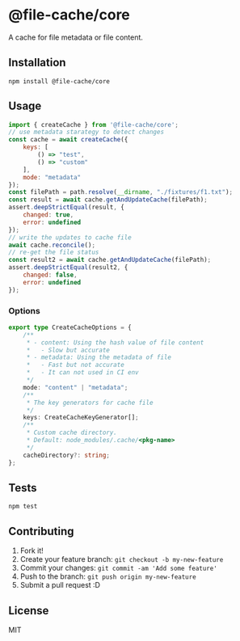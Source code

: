 # @file-cache/core

A cache for file metadata or file content.

## Installation

```
npm install @file-cache/core
```

## Usage

```js
import { createCache } from '@file-cache/core';
// use metadata starategy to detect changes
const cache = await createCache({
    keys: [
        () => "test",
        () => "custom"
    ],
    mode: "metadata"
});
const filePath = path.resolve(__dirname, "./fixtures/f1.txt");
const result = await cache.getAndUpdateCache(filePath);
assert.deepStrictEqual(result, {
    changed: true,
    error: undefined
});
// write the updates to cache file
await cache.reconcile();
// re-get the file status
const result2 = await cache.getAndUpdateCache(filePath);
assert.deepStrictEqual(result2, {
    changed: false,
    error: undefined
});
```

### Options

```ts
export type CreateCacheOptions = {
    /**
     * - content: Using the hash value of file content
     *   - Slow but accurate
     * - metadata: Using the metadata of file
     *   - Fast but not accurate
     *   - It can not used in CI env
     */
    mode: "content" | "metadata";
    /**
     * The key generators for cache file
     */
    keys: CreateCacheKeyGenerator[];
    /**
     * Custom cache directory.
     * Default: node_modules/.cache/<pkg-name>
     */
    cacheDirectory?: string;
};
```

## Tests

```
npm test
```

## Contributing

1. Fork it!
2. Create your feature branch: `git checkout -b my-new-feature`
3. Commit your changes: `git commit -am 'Add some feature'`
4. Push to the branch: `git push origin my-new-feature`
5. Submit a pull request :D

## License

MIT
